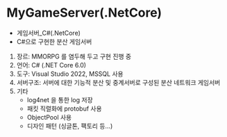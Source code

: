 # MyGameServer(.NetCore)
- 게임서버_C#(.NetCore)
- C#으로 구현한 분산 게임서버

1. 장르: MMORPG 를 염두해 두고 구현 진행 중
2. 언어: C# (.NET Core 6.0)
3. 도구: Visual Studio 2022, MSSQL 사용
4. 서버구조: 서버에 대한 기능적 분산 및 중계서버로 구성된 분산 네트워크 게임서버
5. 기타
   * log4net 을 통한 log 저장
   * 패킷 직렬화에 protobuf 사용
   * ObjectPool 사용  
   * 디자인 패턴 (싱글톤, 팩토리 등...)
